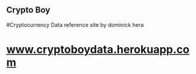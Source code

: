 ## Crypto Boy 

#Cryptocurrency Data reference site by dominick hera

# www.cryptoboydata.herokuapp.com